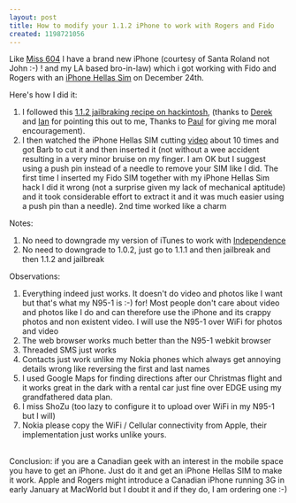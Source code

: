 ```yaml
---
layout: post
title: How to modify your 1.1.2 iPhone to work with Rogers and Fido
created: 1198721056
---
```

<p>Like <a href="http://www.miss604.com/2007/12/merry-ichristmas.html">Miss 604</a> I have a brand new iPhone (courtesy of Santa Roland not John :-) ! and my LA based bro-in-law) which i got working with Fido and Rogers with an <a href="http://iphonehellas.com/iPhoneHellas/Home.html">iPhone Hellas Sim</a> on December 24th.</p> <p>Here&#39;s how I did it:</p> <ol>   <li>I followed this <a href="http://www.hackint0sh.org/forum/printthread.php?t=18284&amp;pp=160">1.1.2 jailbraking recipe on hackintosh</a>, (thanks to <a href="http://www.linkedin.com/in/derekcferguson">Derek</a> and <a href="http://www.ianbell.com/">Ian</a> for pointing this out to me, Thanks to <a href="http://pgchronicles.blogspot.com/2007/12/iphone-in-canada-baby.html">Paul</a> for giving me moral encouragement).</li>    <li>I then watched the iPhone Hellas SIM cutting <a href="http://iphonehellas.com/iPhoneHellas/News/Entries/2007/12/6_FREE_shipping_to_those_that_purchased_original_product.html">video</a> about 10 times and got Barb to cut it and then inserted it (not without a wee accident resulting in a very minor bruise on my finger. I am OK but I suggest using a push pin instead of a needle to remove your SIM like I did. The first time I inserted my Fido SIM together with my iPhone Hellas Sim hack I did it wrong (not a surprise given my lack of mechanical aptitude) and it took considerable effort to extract it and it was much easier using a push pin than a needle). 2nd time worked like a charm</li> </ol> <p>Notes:</p> <ol>   <li>No need to downgrade my version of iTunes to work with <a href="http://pgchronicles.blogspot.com/2007/12/iphone-in-canada-baby.html">Independence</a></li>    <li>No need to downgrade to 1.0.2, just go to 1.1.1 and then jailbreak and then 1.1.2 and jailbreak</li> </ol>Observations:  <ol>   <li>Everything indeed just works. It doesn&#39;t do video and photos like I want but that&#39;s what my N95-1 is :-) for! Most people don&#39;t care about video and photos like I do and can therefore use the iPhone and its crappy photos and non existent video. I will use the N95-1 over WiFi for photos and video</li>    <li>The web browser works much better than the N95-1 webkit browser</li>    <li>Threaded SMS just works</li>    <li>Contacts just work unlike my Nokia phones which always get annoying details wrong like reversing the first and last names</li>    <li>I used Google Maps for finding directions after our Christmas flight and it works great in the dark with a rental car just fine over EDGE using my grandfathered data plan.</li>    <li>I miss ShoZu (too lazy to configure it to upload over WiFi in my N95-1 but I will)</li>    <li>Nokia please copy the WiFi / Cellular connectivity from Apple, their implementation just works unlike yours.</li> </ol><br /> Conclusion: if you are a Canadian geek with an interest in the mobile space you have to get an iPhone. Just do it and get an iPhone Hellas SIM to make it work. Apple and Rogers might introduce a Canadian iPhone running 3G in early January at MacWorld but I doubt it and if they do, I am ordering one :-) 
